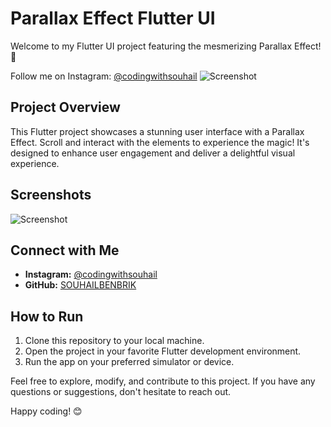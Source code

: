 # Parallax Effect Flutter UI

Welcome to my Flutter UI project featuring the mesmerizing Parallax Effect! 🚀

Follow me on Instagram: [@codingwithsouhail](https://www.instagram.com/codingwithsouhail/)
![Screenshot](https://github.com/your-username/your-repository/blob/master/assets/logo.png)

## Project Overview

This Flutter project showcases a stunning user interface with a Parallax Effect. Scroll and interact with the elements to experience the magic! It's designed to enhance user engagement and deliver a delightful visual experience.

## Screenshots

![Screenshot](https://github.com/your-username/your-repository/blob/master/assets/screenshot.png)

## Connect with Me

- **Instagram:** [@codingwithsouhail](https://www.instagram.com/codingwithsouhail/)
- **GitHub:** [SOUHAILBENBRIK](https://github.com/SOUHAILBENBRIK)

## How to Run

1. Clone this repository to your local machine.
2. Open the project in your favorite Flutter development environment.
3. Run the app on your preferred simulator or device.

Feel free to explore, modify, and contribute to this project. If you have any questions or suggestions, don't hesitate to reach out.

Happy coding! 😊

